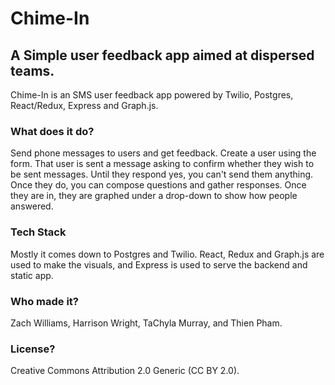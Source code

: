 # Chime-In
## A Simple user feedback app aimed at dispersed teams.

Chime-In is an SMS user feedback app powered by Twilio, Postgres, React/Redux, Express and Graph.js.

### What does it do?
Send phone messages to users and get feedback.
Create a user using the form.  That user is sent a  message asking to confirm whether they wish to be sent messages.  Until they respond yes, you can't send them anything.  Once they do, you can compose questions and gather responses.  Once they are in, they are graphed under a drop-down to show how people answered.

### Tech Stack
Mostly it comes down to Postgres and Twilio.  React, Redux and Graph.js are used to make the visuals, and Express is used to serve the backend and static app.

###  Who made it?
Zach Williams, Harrison Wright, TaChyla Murray, and Thien Pham.

###  License? 
Creative Commons Attribution 2.0 Generic (CC BY 2.0).
